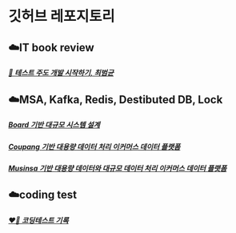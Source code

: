 # 깃허브 레포지토리

## ☁️IT book review

##### [📕 테스트 주도 개발 시작하기, 최범균](https://github.com/JasonSong97/test-driven-development)

## ☁️MSA, Kafka, Redis, Destibuted DB, Lock

##### [Board 기반 대규모 시스템 설계](https://github.com/JasonSong97/system-design-architecture)
##### [Coupang 기반 대용량 데이터 처리 이커머스 데이터 플랫폼](https://github.com/JasonSong97/system-design-architecture-coupang)
##### [Musinsa 기반 대용량 데이터와 대규모 데이터 처리 이커머스 데이터 플랫폼](https://github.com/JasonSong97/system-design-architecture-musinsa)

## ☁️coding test

##### [❤️‍🔥 코딩테스트 기록](https://github.com/JasonSong97/codingtest)
